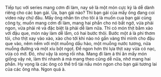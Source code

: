 Tiếp tục với series mang cơm đi làm, nay sẽ là một món cực kỳ là dễ dành riêng cho các bạn gái. Ủa, bạn gái nào? Thì bạn gái của mấy ông đang coi video này chứ đâu. Mấy ông nhắn tin cho tôi á là muốn cua bạn gái cùng công ty, muốn mang cơm đi làm, mang hai phần cho nó bất ngờ, vừa phải ngon, vừa phải rẻ và đặc biệt là phải dễ làm nữa. Thì có món thịt bằm xào với đậu que, món này làm dễ lắm, có hai bước thôi. Bước một á là phi thơm tỏi, cho thịt xay vào xào, xào cho tới khi nào nó gần vàng thì mình cho đậu que vào, nêm nếm với một muỗng dầu hào, một muỗng nước tương, nửa muỗng đường và một xíu bột ngọt. Để ngon hơn thì lựa thịt xay vừa có nạc, vừa có mỡ. Đó, như vậy là xong rồi nha. Mang đi làm á thì ăn mấy món giống vậy nè, làm thì nhanh á mà mang theo cũng dễ nữa, nhớ mang hai phần. Hy vọng là các ông có thể trổ tài nấu món ngon cho bạn gái tương lai của các ông nha. Ngon quá à.